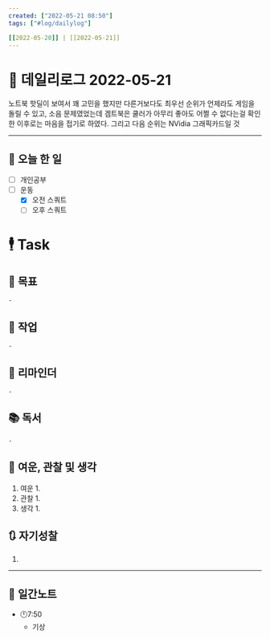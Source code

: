 ```yaml
---
created: ["2022-05-21 08:50"]
tags: ["#log/dailylog"]

[[2022-05-20]] | [[2022-05-21]]
---
```


# 📅 데일리로그  2022-05-21
노트북 핫딜이 보여서 꽤 고민을 했지만 다른거보다도 최우선 순위가 언제라도 게임을 돌릴 수 있고, 소음 문제였었는데 겜트북은 쿨러가 아무리 좋아도 어쩔 수 없다는걸 확인한 이후로는 마음을 접기로 하였다. 그리고 다음 순위는 NVidia 그래픽카드일 것

---
## 🔷 오늘 한 일
- [ ] 개인공부
- [ ] 운동
	- [x] 오전 스쿼트
	- [ ] 오후 스쿼트

# 🕴 Task
## 🎯 목표
	- 
## 🚀 작업
	- 
## 📕 리마인더
	- 
## 📚 독서
	- 
##  💬 여운, 관찰 및 생각
1. 여운
	1. 
2. 관찰
	1. 
3. 생각
	1. 
## 🔃 자기성찰
1. 
---

## 📅 일간노트
- 🕛7:50
	- 기상